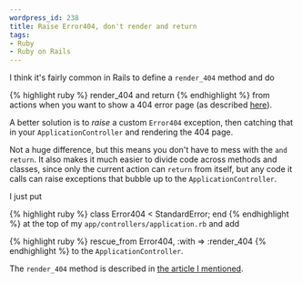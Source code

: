 ```yaml
--- 
wordpress_id: 238
title: Raise Error404, don't render and return
tags: 
- Ruby
- Ruby on Rails
---
```

I think it's fairly common in Rails to define a <code>render_404</code> method and do

{% highlight ruby %}
render_404 and return
{% endhighlight %}
from actions when you want to show a 404 error page (as described <a href="http://www.sitepoint.com/blogs/2006/08/30/being-a-good-little-404er/">here</a>).

A better solution is to <i>raise</i> a custom <code>Error404</code> exception, then catching that in your <code>ApplicationController</code> and rendering the 404 page.

Not a huge difference, but this means you don't have to mess with the <code>and return</code>. It also makes it much easier to divide code across methods and classes, since only the current action can <code>return</code> from itself, but any code it calls can raise exceptions that bubble up to the <code>ApplicationController</code>.

<!--more-->

I just put

{% highlight ruby %}
class Error404 < StandardError; end
{% endhighlight %}
at the top of my <code>app/controllers/application.rb</code> and add

{% highlight ruby %}
rescue_from Error404, :with => :render_404
{% endhighlight %}
to the <code>ApplicationController</code>.

The <code>render_404</code> method is described in <a href="http://www.sitepoint.com/blogs/2006/08/30/being-a-good-little-404er/">the article I mentioned</a>.
